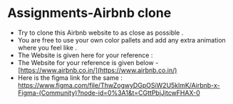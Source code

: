# Assignments-Airbnb clone

- Try to clone this Airbnb website to as close as possible .
- You are free to use your own color pallets and add any extra animation where you feel like .
- The Website is given here for your reference :
- The Website for your reference is given below - [https://www.airbnb.co.in/](https://www.airbnb.co.in/)
- Here is the figma link for the same : https://www.figma.com/file/ThwZogwyDGpOSiW2U5klmK/Airbnb-x-Figma-(Community)?node-id=0%3A1&t=CGttPbjJjtcwFHAX-0